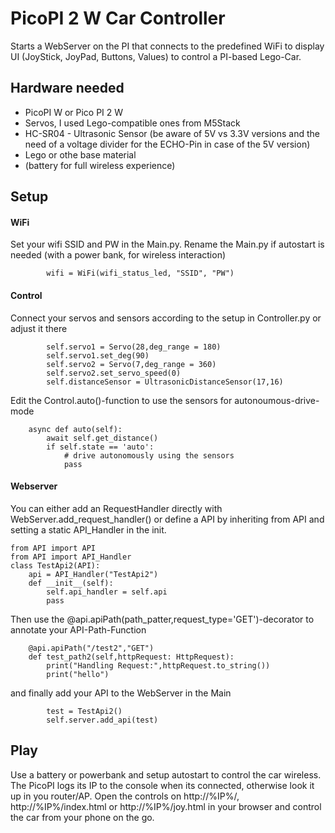 # PicoPI 2 W Car Controller

Starts a WebServer on the PI that connects to the predefined WiFi to display UI (JoyStick, JoyPad, Buttons, Values) to control a PI-based Lego-Car.

## Hardware needed

- PicoPI W or Pico PI 2 W
- Servos, I used Lego-compatible ones from M5Stack
- HC-SR04 - Ultrasonic Sensor (be aware of 5V vs 3.3V versions and the need of a voltage divider for the ECHO-Pin in case of the 5V version)
- Lego or othe base material
- (battery for full wireless experience)

## Setup

#### WiFi

Set your wifi SSID and PW in the Main.py. Rename the Main.py if autostart is needed (with a power bank, for wireless interaction)

```
        wifi = WiFi(wifi_status_led, "SSID", "PW")
```

#### Control

Connect your servos and sensors according to the setup in Controller.py or adjust it there

```
        self.servo1 = Servo(28,deg_range = 180)
        self.servo1.set_deg(90)
        self.servo2 = Servo(7,deg_range = 360)
        self.servo2.set_servo_speed(0)
        self.distanceSensor = UltrasonicDistanceSensor(17,16)
```

Edit the Control.auto()-function to use the sensors for autonoumous-drive-mode
```
    async def auto(self):
        await self.get_distance()
        if self.state == 'auto':
            # drive autonomously using the sensors
            pass
```

#### Webserver 

You can either add an RequestHandler directly with WebServer.add_request_handler() or define a
API by inheriting from API and setting a static API_Handler in the init.

```
from API import API
from API import API_Handler
class TestApi2(API):
    api = API_Handler("TestApi2")
    def __init__(self):
        self.api_handler = self.api
        pass
```

Then use the @api.apiPath(path_patter,request_type='GET')-decorator to annotate your API-Path-Function

```
    @api.apiPath("/test2","GET")
    def test_path2(self,httpRequest: HttpRequest):
        print("Handling Request:",httpRequest.to_string())
        print("hello")
```

and finally add your API to the WebServer in the Main

```
        test = TestApi2()
        self.server.add_api(test)
```

## Play

Use a battery or powerbank and setup autostart to control the car wireless.
The PicoPI logs its IP to the console when its connected, otherwise look it up in you router/AP.
Open the controls on http://%IP%/, http://%IP%/index.html or http://%IP%/joy.html in your browser and control the car from your phone on the go.
